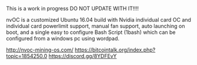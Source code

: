 This is a work in progress DO NOT UPDATE WITH IT!!!!

nvOC is a customized Ubuntu 16.04 build with Nvidia individual card OC and individual card powerlimit support, manual fan support, auto launching on boot, and a single easy to configure Bash Script (1bash) which can be configured from a windows pc using wordpad.


http://nvoc-mining-os.com/
https://bitcointalk.org/index.php?topic=1854250.0
https://discord.gg/8YDFEvY
